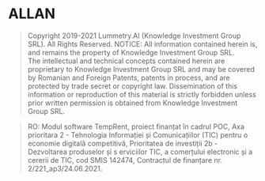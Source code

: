 # ALLAN


> Copyright 2019-2021 Lummetry.AI (Knowledge Investment Group SRL). All Rights Reserved.
> NOTICE:  All information contained herein is, and remains
> the property of Knowledge Investment Group SRL.  
> The intellectual and technical concepts contained
> herein are proprietary to Knowledge Investment Group SRL
> and may be covered by Romanian and Foreign Patents,
> patents in process, and are protected by trade secret or copyright law.
> Dissemination of this information or reproduction of this material
> is strictly forbidden unless prior written permission is obtained
> from Knowledge Investment Group SRL.


>  RO:
>    Modul software TempRent, proiect finanțat în cadrul POC, Axa prioritara 2 - Tehnologia Informației și Comunicațiilor (TIC) 
>    pentru o economie digitală competitivă, Prioritatea de investiții 2b - Dezvoltarea produselor și s
>    erviciilor TIC, a comerțului electronic și a cererii de TIC, cod SMIS 142474, 
>    Contractul de finanțare nr. 2/221_ap3/24.06.2021.
